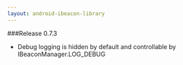 ```yaml
---
layout: android-ibeacon-library
---
```



###Release 0.7.3

* Debug logging is hidden by default and controllable by IBeaconManager.LOG_DEBUG
